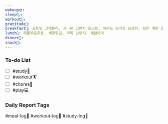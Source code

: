 ```yaml
---
wakeup🌞: 
sleep🌜: 
workout💪: 
gratitude🙏: 
breakfast🍳: 오트밀 그래놀라, 시나몬 크런치 토스트, 아몬드 브리즈 프로틴, 삶은 계란 2개
lunch🍚: 해물볶음우동, 새우튀김, 깍둑 단무지, 계란파국
dinner🥗: 
snack🍬:
---
```

### To-do List
- [ ] #study📓
- [ ] #workout🏋️
- [ ] #chores🧺 
- [ ] #play💻

### Daily Report Tags
#meal-log📝 #workout-log💪 #study-log📓 

